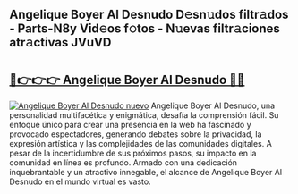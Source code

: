 ## Angelique Boyer Al Desnudo D𝚎sn𝚞dos filtr𝚊dos - Parts-N8y Vid𝚎os f𝚘tos - N𝚞evas filtr𝚊ciones atr𝚊ctivas JVuVD

# <h2><a href="http://mb1y8r.tromn.icu/?c=Angelique+Boyer+Al+Desnudo">🔗👉👉👉 Angelique Boyer Al Desnudo 🔗🔗</a></h2>

[![Angelique Boyer Al Desnudo nuevo](https://i.imgur.com/pEAQMta.gif)](http://mb1y8r.tromn.icu/?c=Angelique+Boyer+Al+Desnudo)
Angelique Boyer Al Desnudo, una personalidad multifacética y enigmática, desafía la comprensión fácil. Su enfoque único para crear una presencia en la web ha fascinado y provocado espectadores, generando debates sobre la privacidad, la expresión artística y las complejidades de las comunidades digitales. A pesar de la incertidumbre de sus próximos pasos, su impacto en la comunidad en línea es profundo. Armado con una dedicación inquebrantable y un atractivo innegable, el alcance de Angelique Boyer Al Desnudo en el mundo virtual es vasto.
